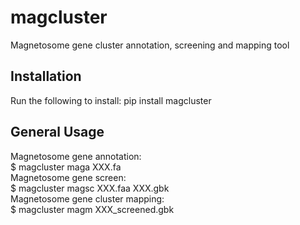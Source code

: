# magcluster
Magnetosome gene cluster annotation, screening and mapping tool
## Installation
Run the following to install:
pip install magcluster
## General Usage
Magnetosome gene annotation:  
  $ magcluster maga XXX.fa  
Magnetosome gene screen:  
  $ magcluster magsc XXX.faa XXX.gbk  
Magnetosome gene cluster mapping:  
  $ magcluster magm XXX_screened.gbk
